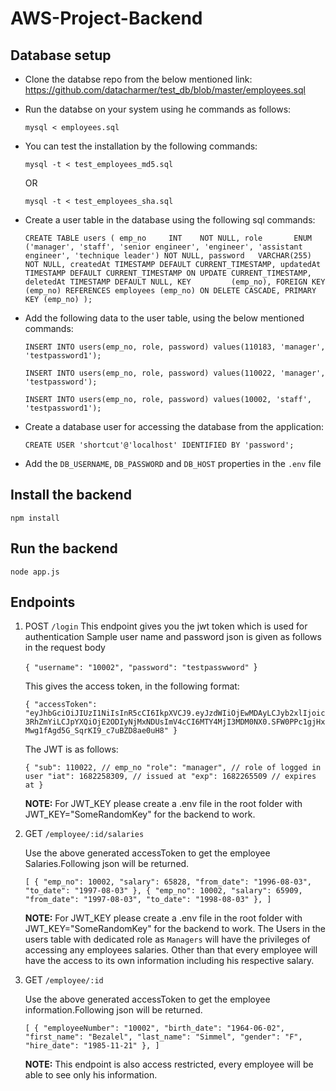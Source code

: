 # AWS-Project-Backend

## Database setup

- Clone the databse repo from the below mentioned link:
  https://github.com/datacharmer/test_db/blob/master/employees.sql

- Run the databse on your system using he commands as follows:

  `mysql < employees.sql`

- You can test the installation by the following commands:

  `mysql -t < test_employees_md5.sql`

  OR

  `mysql -t < test_employees_sha.sql`

- Create a user table in the database using the following sql commands:

  `CREATE TABLE users (
    emp_no     INT    NOT NULL,
    role       ENUM ('manager', 'staff', 'senior engineer', 'engineer', 'assistant engineer', 'technique leader') NOT NULL,
    password   VARCHAR(255)   NOT NULL,
    createdAt TIMESTAMP DEFAULT CURRENT_TIMESTAMP,
    updatedAt TIMESTAMP DEFAULT CURRENT_TIMESTAMP ON UPDATE CURRENT_TIMESTAMP,
    deletedAt TIMESTAMP DEFAULT NULL,
    KEY         (emp_no),
    FOREIGN KEY (emp_no) REFERENCES employees (emp_no) ON DELETE CASCADE,
    PRIMARY KEY (emp_no)
);`

- Add the following data to the user table, using the below mentioned commands:

  `INSERT INTO users(emp_no, role, password) values(110183, 'manager', 'testpassword1');`

  `INSERT INTO users(emp_no, role, password) values(110022, 'manager', 'testpassword');`

  `INSERT INTO users(emp_no, role, password) values(10002, 'staff', 'testpassword1');`

- Create a database user for accessing the database from the application:

  `CREATE USER 'shortcut'@'localhost' IDENTIFIED BY 'password';`

- Add the `DB_USERNAME`, `DB_PASSWORD` and `DB_HOST` properties in the `.env` file

## Install the backend

`npm install`

## Run the backend

`node app.js`

## Endpoints

1. POST `/login`
   This endpoint gives you the jwt token which is used for authentication
   Sample user name and password json is given as follows in the request body

   `{
    "username": "10002",
    "password": "testpasswword"
`}

   This gives the access token, in the following format:

   `{
    "accessToken": "eyJhbGciOiJIUzI1NiIsInR5cCI6IkpXVCJ9.eyJzdWIiOjEwMDAyLCJyb2xlIjoic3RhZmYiLCJpYXQiOjE2ODIyNjMxNDUsImV4cCI6MTY4MjI3MDM0NX0.SFW0PPc1gjHxMwg1fAgd5G_SqrKI9_c7uBZD8ae0uH8"
}`

   The JWT is as follows:

   `{
    "sub": 110022, // emp_no
    "role": "manager", // role of logged in user
    "iat": 1682258309, // issued at
    "exp": 1682265509 // expires at
}`

   **NOTE:** For JWT_KEY please create a .env file in the root folder with JWT_KEY="SomeRandomKey" for the backend to work.

2. GET `/employee/:id/salaries`

   Use the above generated accessToken to get the employee Salaries.Following json will be returned.

   `[
    {
        "emp_no": 10002,
        "salary": 65828,
        "from_date": "1996-08-03",
        "to_date": "1997-08-03"
    },
    {
        "emp_no": 10002,
        "salary": 65909,
        "from_date": "1997-08-03",
        "to_date": "1998-08-03"
    },
]`

   **NOTE:** For JWT_KEY please create a .env file in the root folder with JWT_KEY="SomeRandomKey" for the backend to work. The Users in the users table with dedicated role as `Managers` will have the privileges of accessing any employees salaries. Other than that every employee will have the access to its own information including his respective salary.

3. GET `/employee/:id`

   Use the above generated accessToken to get the employee information.Following json will be returned.

   `[
    {
        "employeeNumber": "10002",
        "birth_date": "1964-06-02",
        "first_name": "Bezalel",
        "last_name": "Simmel",
        "gender": "F",
        "hire_date": "1985-11-21"
    },
]`

   **NOTE:** This endpoint is also access restricted, every employee will be able to see only his information.
